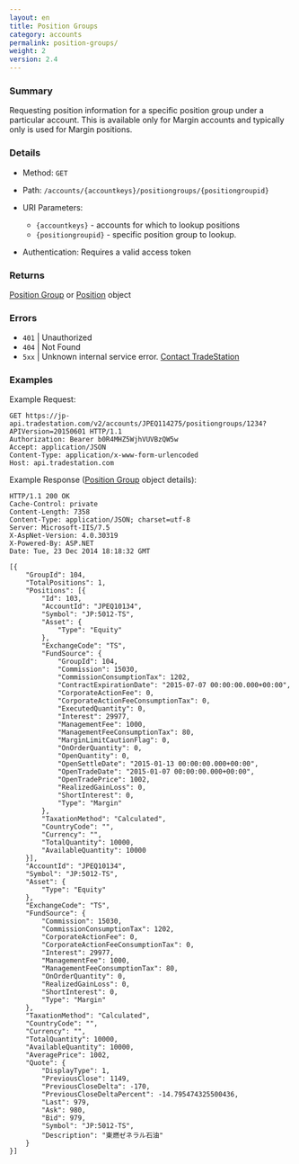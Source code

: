 ```yaml
---
layout: en
title: Position Groups
category: accounts
permalink: position-groups/
weight: 2
version: 2.4
---
```


### Summary

Requesting position information for a specific position group under a particular account.  This is available only for Margin accounts and typically only is used for Margin positions.

### Details

* Method: `GET`
* Path: `/accounts/{accountkeys}/positiongroups/{positiongroupid}`
* URI Parameters:

  * `{accountkeys}` - accounts for which to lookup positions
  * `{positiongroupid}` - specific position group to lookup.
* Authentication: Requires a valid access token

### Returns

[Position Group](../../objects/position-group) or [Position](../../objects/position) object

### Errors

* `401` | Unauthorized
* `404` | Not Found
* `5xx` | Unknown internal service error. [Contact TradeStation](mailto:webapi@tradestation.com)

### Examples

Example Request:

    GET https://jp-api.tradestation.com/v2/accounts/JPEQ114275/positiongroups/1234?APIVersion=20150601 HTTP/1.1
    Authorization: Bearer b0R4MHZ5WjhVUVBzQW5w
    Accept: application/JSON
    Content-Type: application/x-www-form-urlencoded
    Host: api.tradestation.com

Example Response ([Position Group](../../objects/position-group) object details):

    HTTP/1.1 200 OK
    Cache-Control: private
    Content-Length: 7358
    Content-Type: application/JSON; charset=utf-8
    Server: Microsoft-IIS/7.5
    X-AspNet-Version: 4.0.30319
    X-Powered-By: ASP.NET
    Date: Tue, 23 Dec 2014 18:18:32 GMT
    
    [{
        "GroupId": 104,
        "TotalPositions": 1,
        "Positions": [{
            "Id": 103,
            "AccountId": "JPEQ10134",
            "Symbol": "JP:5012-TS",
            "Asset": {
                "Type": "Equity"
            },
            "ExchangeCode": "TS",
            "FundSource": {
                "GroupId": 104,
                "Commission": 15030,
                "CommissionConsumptionTax": 1202,
                "ContractExpirationDate": "2015-07-07 00:00:00.000+00:00",
                "CorporateActionFee": 0,
                "CorporateActionFeeConsumptionTax": 0,
                "ExecutedQuantity": 0,
                "Interest": 29977,
                "ManagementFee": 1000,
                "ManagementFeeConsumptionTax": 80,
                "MarginLimitCautionFlag": 0,
                "OnOrderQuantity": 0,
                "OpenQuantity": 0,
                "OpenSettleDate": "2015-01-13 00:00:00.000+00:00",
                "OpenTradeDate": "2015-01-07 00:00:00.000+00:00",
                "OpenTradePrice": 1002,
                "RealizedGainLoss": 0,
                "ShortInterest": 0,
                "Type": "Margin"
            },
            "TaxationMethod": "Calculated",
            "CountryCode": "",
            "Currency": "",
            "TotalQuantity": 10000,
            "AvailableQuantity": 10000
        }],
        "AccountId": "JPEQ10134",
        "Symbol": "JP:5012-TS",
        "Asset": {
            "Type": "Equity"
        },
        "ExchangeCode": "TS",
        "FundSource": {
            "Commission": 15030,
            "CommissionConsumptionTax": 1202,
            "CorporateActionFee": 0,
            "CorporateActionFeeConsumptionTax": 0,
            "Interest": 29977,
            "ManagementFee": 1000,
            "ManagementFeeConsumptionTax": 80,
            "OnOrderQuantity": 0,
            "RealizedGainLoss": 0,
            "ShortInterest": 0,
            "Type": "Margin"
        },
        "TaxationMethod": "Calculated",
        "CountryCode": "",
        "Currency": "",
        "TotalQuantity": 10000,
        "AvailableQuantity": 10000,
        "AveragePrice": 1002,
        "Quote": {
            "DisplayType": 1,
            "PreviousClose": 1149,
            "PreviousCloseDelta": -170,
            "PreviousCloseDeltaPercent": -14.795474325500436,
            "Last": 979,
            "Ask": 980,
            "Bid": 979,
            "Symbol": "JP:5012-TS",
            "Description": "東燃ゼネラル石油"
        }
    }]
